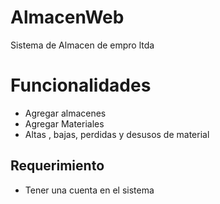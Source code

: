 AlmacenWeb
==========

Sistema de Almacen de empro ltda

# Funcionalidades
- Agregar almacenes
- Agregar Materiales
- Altas , bajas, perdidas y desusos de material


## Requerimiento
- Tener una cuenta en el sistema
